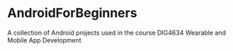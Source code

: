 # AndroidForBeginners
A collection of Android projects used in the course DIG4634 Wearable and Mobile App Development
